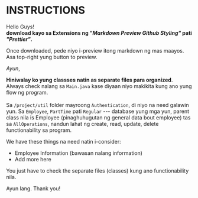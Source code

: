 # INSTRUCTIONS

Hello Guys! <br>
**download kayo sa Extensions ng *"Markdown Preview Github Styling"* pati *"Prettier"*.**

Once downloaded, pede niyo i-preview itong markdown ng mas maayos. Asa top-right yung button to preview.

*Ayun*,

**Hiniwalay ko yung classses natin as separate files para organized**. <br> Always check nalang sa `Main.java` kase diyaan niyo makikita kung ano yung flow ng program.<br><br> Sa `/project/util` folder mayroong `Authentication`, di niyo na need galawin yun. Sa `Employee`, `PartTime` pati `Regular` --- database yung mga yun, parent class nila is Employee (pinaghuhugutan ng general data bout employee) tas sa `AllOperations`, nandun lahat ng create, read, update, delete functionability sa program. 

We have these things na need natin i-consider:
- Employee Information (bawasan nalang information)
- Add more here

You just have to check the separate files (classes) kung ano functionability nila.

Ayun lang. Thank you!
